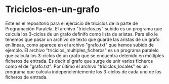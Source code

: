 # Triciclos-en-un-grafo
Este es el repositorio para el ejercicio de triciclos de la parte de Programación Paralela. 
El archivo "triciclos.py" subido es un programa que calcula los 3-ciclos de un grafo definifo como lista de aristas. Para ello le tenemos que pasar un archivo de texto que guarde las aristas de un grafo en líneas, como aparece en el archivo "grafo.txt" que hemos subido de ejemplo.
El archivo "triciclos_multiples_ficheros" es un programa paralelo que calcula los 3-ciclos de un grafo que se encuentra detenido en múltiples ficheros de entrada. Es decir el grafo que surge de unir varios ficheros como el de "grafo.txt".
Por último el archivo "triciclos_locales" es un programa que calcula independientemente los 3-ciclos de cada uno de los ficheros de entrada.
